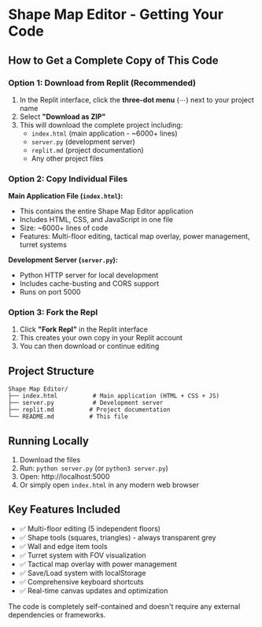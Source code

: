 # Shape Map Editor - Getting Your Code

## How to Get a Complete Copy of This Code

### Option 1: Download from Replit (Recommended)
1. In the Replit interface, click the **three-dot menu** (⋯) next to your project name
2. Select **"Download as ZIP"** 
3. This will download the complete project including:
   - `index.html` (main application - ~6000+ lines)
   - `server.py` (development server)
   - `replit.md` (project documentation)
   - Any other project files

### Option 2: Copy Individual Files
**Main Application File (`index.html`):**
- This contains the entire Shape Map Editor application
- Includes HTML, CSS, and JavaScript in one file
- Size: ~6000+ lines of code
- Features: Multi-floor editing, tactical map overlay, power management, turret systems

**Development Server (`server.py`):**
- Python HTTP server for local development
- Includes cache-busting and CORS support
- Runs on port 5000

### Option 3: Fork the Repl
1. Click **"Fork Repl"** in the Replit interface
2. This creates your own copy in your Replit account
3. You can then download or continue editing

## Project Structure
```
Shape Map Editor/
├── index.html          # Main application (HTML + CSS + JS)
├── server.py           # Development server
├── replit.md          # Project documentation
└── README.md          # This file
```

## Running Locally
1. Download the files
2. Run: `python server.py` (or `python3 server.py`)
3. Open: http://localhost:5000
4. Or simply open `index.html` in any modern web browser

## Key Features Included
- ✅ Multi-floor editing (5 independent floors)
- ✅ Shape tools (squares, triangles) - always transparent grey
- ✅ Wall and edge item tools
- ✅ Turret system with FOV visualization
- ✅ Tactical map overlay with power management
- ✅ Save/Load system with localStorage
- ✅ Comprehensive keyboard shortcuts
- ✅ Real-time canvas updates and optimization

The code is completely self-contained and doesn't require any external dependencies or frameworks.